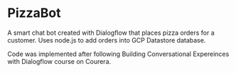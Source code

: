 # PizzaBot
A smart chat bot created with Dialogflow that places pizza orders for a customer. Uses node.js to add orders into GCP Datastore database.  
  
Code was implemented after following Building Conversational Expereinces with Dialogflow course on Courera.
